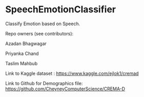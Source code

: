 # SpeechEmotionClassifier
Classify Emotion based on Speech.

Repo owners (see contributors):

Azadan Bhagwagar

Priyanka Chand

Taslim Mahbub

Link to Kaggle dataset : https://www.kaggle.com/ejlok1/cremad

Link to Github for Demographics file: https://github.com/CheyneyComputerScience/CREMA-D
